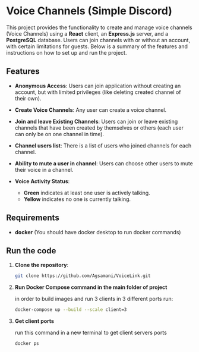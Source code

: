 # Voice Channels (Simple Discord)

This project provides the functionality to create and manage voice channels (Voice Channels) using a **React** client, an **Express.js** server, and a **PostgreSQL** database. Users can join channels with or without an account, with certain limitations for guests. Below is a summary of the features and instructions on how to set up and run the project.

## Features

- **Anonymous Access**: Users can join application without creating an account, but with limited privileges (like deleting created channel of their own).

- **Create Voice Channels**: Any user can create a voice channel.

- **Join and leave Existing Channels**: Users can join or leave existing channels that have been created by themselves or others (each user can only be on one channel in time).

- **Channel users list**: There is a list of users who joined channels for each channel.

- **Ability to mute a user in channel**: Users can choose other users to mute their voice in a channel.

- **Voice Activity Status**:
  - **Green** indicates at least one user is actively talking.
  - **Yellow** indicates no one is currently talking.


## Requirements

- **docker** (You should have docker desktop to run docker commands)

## Run the code

1. **Clone the repository**:
   ```bash 
   git clone https://github.com/Agsamani/VoiceLink.git
2. **Run Docker Compose command in the main folder of project**
    
    in order to build images and run 3 clients in 3 different ports run:
    ```bash
    docker-compose up --build --scale client=3
3. **Get client ports**

    run this command in a new terminal to get client servers ports
    ```bash
    docker ps